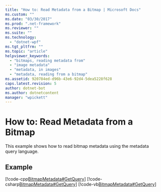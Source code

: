 ```yaml
---
title: "How to: Read Metadata from a Bitmap | Microsoft Docs"
ms.custom: ""
ms.date: "03/30/2017"
ms.prod: ".net-framework"
ms.reviewer: ""
ms.suite: ""
ms.technology: 
  - "dotnet-wpf"
ms.tgt_pltfrm: ""
ms.topic: "article"
helpviewer_keywords: 
  - "bitmaps, reading metadata from"
  - "image metadata"
  - "metadata, in images"
  - "metadata, reading from a bitmap"
ms.assetid: 920784ed-d96b-43e6-92d4-5dea5228f628
caps.latest.revision: 5
author: dotnet-bot
ms.author: dotnetcontent
manager: "wpickett"
---
```

# How to: Read Metadata from a Bitmap
This example shows how to read bitmap metadata using the metadata query language.  
  
## Example  
 [!code-cpp[BitmapMetadata#GetQuery](../../../../samples/snippets/cpp/VS_Snippets_Wpf/BitMapMetadata/CPP/BitmapMetadata.cpp#getquery)]
 [!code-csharp[BitmapMetadata#GetQuery](../../../../samples/snippets/csharp/VS_Snippets_Wpf/BitMapMetadata/CSharp/BitmapMetadata.cs#getquery)]
 [!code-vb[BitmapMetadata#GetQuery](../../../../samples/snippets/visualbasic/VS_Snippets_Wpf/BitMapMetadata/VB/BitmapMetadata.vb#getquery)]